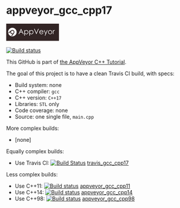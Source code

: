 # appveyor_gcc_cpp17

[![AppVeyor logo](AppVeyor.png)](https://appveyor-ci.org)

[![Build status](https://ci.appveyor.com/api/projects/status/r34ld400rp98dh6o/branch/master?svg=true)](https://ci.appveyor.com/project/richelbilderbeek/appveyor-gcc-cpp17/branch/master)

This GitHub is part of [the AppVeyor C++ Tutorial](https://github.com/richelbilderbeek/appveyor_cpp_tutorial).

The goal of this project is to have a clean Travis CI build, with specs:

 * Build system: none
 * C++ compiler: `gcc`
 * C++ version: `C++17`
 * Libraries: `STL` only
 * Code coverage: none
 * Source: one single file, `main.cpp`

More complex builds:

 * [none]

Equally complex builds:

 * Use Travis CI: [![Build Status](https://travis-ci.org/richelbilderbeek/travis_qmake_gcc_cpp17.svg?branch=master)](https://travis-ci.org/richelbilderbeek/travis_qmake_gcc_cpp17) [travis_gcc_cpp17](https://www.github.com/richelbilderbeek/travis_gcc_cpp17)

Less complex builds:

 * Use C++11: [![Build status](https://ci.appveyor.com/api/projects/status/0b5s1keq9e3s9u08/branch/master?svg=true)](https://ci.appveyor.com/project/richelbilderbeek/appveyor-gcc-cpp11/branch/master) [appveyor_gcc_cpp11](https://www.github.com/richelbilderbeek/appveyor_gcc_cpp11)
 * Use C++14: [![Build status](https://ci.appveyor.com/api/projects/status/r0c3wnwin26yvfto/branch/master?svg=true)](https://ci.appveyor.com/project/richelbilderbeek/appveyor-gcc-cpp14/branch/master) [appveyor_gcc_cpp14](https://www.github.com/richelbilderbeek/appveyor_gcc_cpp14)
 * Use C++98: [![Build status](https://ci.appveyor.com/api/projects/status/l1u8fhfsmorqs2cg/branch/master?svg=true)](https://ci.appveyor.com/project/richelbilderbeek/appveyor-gcc-cpp98/branch/master) [appveyor_gcc_cpp98](https://www.github.com/richelbilderbeek/appveyor_gcc_cpp98)


